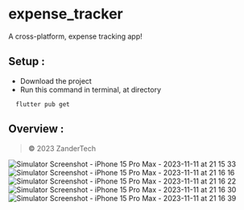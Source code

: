 # expense_tracker

A cross-platform, expense tracking app!

## Setup :
+ Download the project
+ Run this command in terminal, at directory
```terminal
  flutter pub get
 ```
## Overview :
> **©** 2023 ZanderTech

![Simulator Screenshot - iPhone 15 Pro Max - 2023-11-11 at 21 15 33](https://github.com/YOGESHnick/Expense_Tracker-flutter/assets/108965130/c69ac726-50e7-4e8f-bc14-5c78eae005e3)
![Simulator Screenshot - iPhone 15 Pro Max - 2023-11-11 at 21 16 16](https://github.com/YOGESHnick/Expense_Tracker-flutter/assets/108965130/73d3f926-2415-4a20-a67e-125f5eb1fd6d)
![Simulator Screenshot - iPhone 15 Pro Max - 2023-11-11 at 21 16 22](https://github.com/YOGESHnick/Expense_Tracker-flutter/assets/108965130/d956992d-c22c-4d8e-b77e-65bd9d336d0c)
![Simulator Screenshot - iPhone 15 Pro Max - 2023-11-11 at 21 16 30](https://github.com/YOGESHnick/Expense_Tracker-flutter/assets/108965130/75dfaf12-be49-435c-92c9-87abae2af982)
![Simulator Screenshot - iPhone 15 Pro Max - 2023-11-11 at 21 16 39](https://github.com/YOGESHnick/Expense_Tracker-flutter/assets/108965130/bad22808-a0bd-434a-abc7-0725a9311776)
